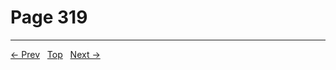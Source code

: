 # Page 319


---
[← Prev](/pages/page-318.md) &nbsp; [Top](/index.md) &nbsp; [Next →](/pages/page-320.md)
